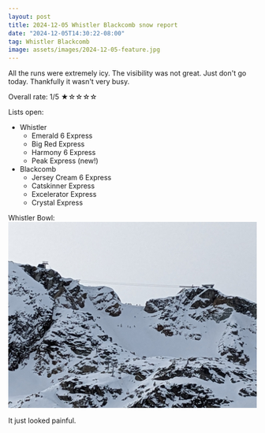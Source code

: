 ```yaml
---
layout: post
title: 2024-12-05 Whistler Blackcomb snow report
date: "2024-12-05T14:30:22-08:00"
tag: Whistler Blackcomb
image: assets/images/2024-12-05-feature.jpg
---
```


All the runs were extremely icy. The visibility was not great. Just don't go today.
Thankfully it wasn't very busy.

Overall rate: 1/5 ★☆☆☆☆

Lists open:

* Whistler
    * Emerald 6 Express
    * Big Red Express
    * Harmony 6 Express
    * Peak Express (new!)
* Blackcomb
    * Jersey Cream 6 Express
    * Catskinner Express
    * Excelerator Express
    * Crystal Express

Whistler Bowl:
![](/assets/images/2024-12-05-whistler-bowl.jpg)

It just looked painful.

